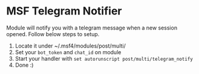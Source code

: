 # MSF Telegram Notifier

Module will notify you with a telegram message when a new session opened. Follow below steps to setup. 

1. Locate it under ~/.msf4/modules/post/multi/
2. Set your `bot_token` and `chat_id` on module
3. Start your handler with `set autorunscript post/multi/telegram_notify`
4. Done :)